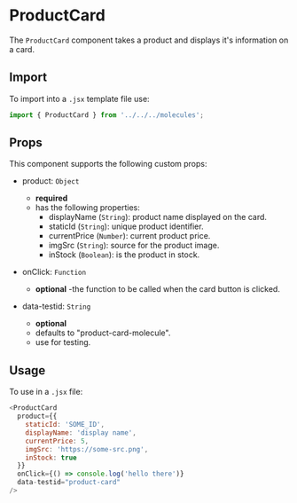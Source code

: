# ProductCard

The `ProductCard` component takes a product and displays it's information on a card.

## Import

To import into a `.jsx` template file use:

```js
import { ProductCard } from '../../../molecules';
```

## Props

This component supports the following custom props:

- product: `Object`
  - **required**
  - has the following properties:
    - displayName (`String`): product name displayed on the card.
    - staticId (`String`): unique product identifier.
    - currentPrice (`Number`): current product price.
    - imgSrc (`String`): source for the product image.
    - inStock (`Boolean`): is the product in stock.
- onClick: `Function`
  - **optional**
    -the function to be called when the card button is clicked.
- data-testid: `String`

  - **optional**
  - defaults to "product-card-molecule".
  - use for testing.

## Usage

To use in a `.jsx` file:

```js
<ProductCard
  product={{
    staticId: 'SOME_ID',
    displayName: 'display name',
    currentPrice: 5,
    imgSrc: 'https://some-src.png',
    inStock: true
  }}
  onClick={() => console.log('hello there')}
  data-testid="product-card"
/>
```
